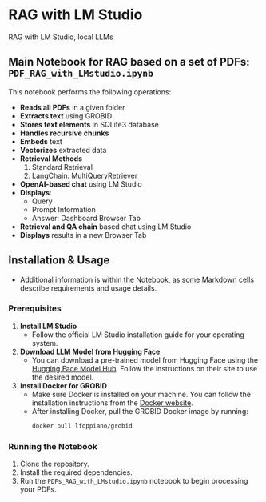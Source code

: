 # RAG with LM Studio
RAG with LM Studio, local LLMs
## Main Notebook for RAG based on a set of PDFs: `PDF_RAG_with_LMstudio.ipynb`
This notebook performs the following operations:
- **Reads all PDFs** in a given folder
- **Extracts text** using GROBID
- **Stores text elements** in SQLite3 database
- **Handles recursive chunks**
- **Embeds** text
- **Vectorizes** extracted data
- **Retrieval Methods**
  1. Standard Retrieval
  2. LangChain: MultiQueryRetriever
- **OpenAI-based chat** using LM Studio
- **Displays**:
  - Query
  - Prompt Information
  - Answer: Dashboard Browser Tab
- **Retrieval and QA chain** based chat using LM Studio
- **Displays** results in a new Browser Tab
## Installation & Usage
   - Additional information is within the Notebook, as some Markdown cells describe requirements and usage details.
### Prerequisites
1. **Install LM Studio**
   - Follow the official LM Studio installation guide for your operating system.
2. **Download LLM Model from Hugging Face**
   - You can download a pre-trained model from Hugging Face using the [Hugging Face Model Hub](https://huggingface.co/models). Follow the instructions on their site to use the desired model.
3. **Install Docker for GROBID**
   - Make sure Docker is installed on your machine. You can follow the installation instructions from the [Docker website](https://www.docker.com/get-started).
   - After installing Docker, pull the GROBID Docker image by running:
     ```bash
     docker pull lfoppiano/grobid
     ```
### Running the Notebook
1. Clone the repository.
2. Install the required dependencies.
3. Run the `PDFs_RAG_with_LMstudio.ipynb` notebook to begin processing your PDFs.
